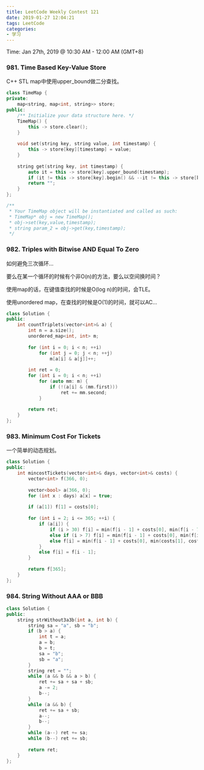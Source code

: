```yaml
---
title: LeetCode Weekly Contest 121
date: 2019-01-27 12:04:21
tags: LeetCode
categories: 
- 学习
---
```




Time: Jan 27th, 2019 @ 10:30 AM - 12:00 AM  (GMT+8)

<!-- more -->

### 981. Time Based Key-Value Store

C++ STL map中使用upper_bound做二分查找。

```c++
class TimeMap {
private:
    map<string, map<int, string>> store;
public:
    /** Initialize your data structure here. */
    TimeMap() {
        this -> store.clear();
    }
    
    void set(string key, string value, int timestamp) {
        this -> store[key][timestamp] = value;
    }
    
    string get(string key, int timestamp) {
        auto it = this -> store[key].upper_bound(timestamp);
        if (it != this -> store[key].begin() && --it != this -> store[key].end()) return it -> second;
        return "";
    }
};

/**
 * Your TimeMap object will be instantiated and called as such:
 * TimeMap* obj = new TimeMap();
 * obj->set(key,value,timestamp);
 * string param_2 = obj->get(key,timestamp);
 */
```



### 982. Triples with Bitwise AND Equal To Zero

如何避免三次循环...

要么在某一个循环的时候有个非O(n)的方法，要么以空间换时间？

使用map的话，在键值查找的时候是O(log n)的时间，会TLE。

使用unordered map，在查找的时候是O(1)的时间，就可以AC...

```c++
class Solution {
public:
    int countTriplets(vector<int>& a) {
        int n = a.size();
        unordered_map<int, int> m;
        
        for (int i = 0; i < n; ++i) 
            for (int j = 0; j < n; ++j) 
                m[a[i] & a[j]]++;
    
        int ret = 0;
        for (int i = 0; i < n; ++i)
            for (auto mm: m) {
                if (!(a[i] & (mm.first)))
                    ret += mm.second;
            }
        
        return ret;
    }
};
```



### 983. Minimum Cost For Tickets

一个简单的动态规划。

```c++
class Solution {
public:
    int mincostTickets(vector<int>& days, vector<int>& costs) {
        vector<int> f(366, 0);
        
        vector<bool> a(366, 0);
        for (int x : days) a[x] = true;
        
        if (a[1]) f[1] = costs[0];
        
        for (int i = 2; i <= 365; ++i) {
            if (a[i]) {
                if (i > 30) f[i] = min(f[i - 1] + costs[0], min(f[i - 7] + costs[1], f[i - 30] + costs[2]));
                else if (i > 7) f[i] = min(f[i - 1] + costs[0], min(f[i - 7] + costs[1], costs[2]));
                else f[i] = min(f[i - 1] + costs[0], min(costs[1], costs[2]));
            }
            else f[i] = f[i - 1];
        }
                
        return f[365];
    }
};
```



### 984. String Without AAA or BBB

```c++
class Solution {
public:
    string strWithout3a3b(int a, int b) {
        string sa = "a", sb = "b";
        if (b > a) {
            int t = a;
            a = b;
            b = t;
            sa = "b";
            sb = "a";
        }
        string ret = "";
        while (a && b && a > b) {
            ret += sa + sa + sb;
            a -= 2;
            b--;
        }
        while (a && b) {
            ret += sa + sb;
            a--;
            b--;
        }
        while (a--) ret += sa;
        while (b--) ret += sb;
    
        return ret;
    }
};
```





